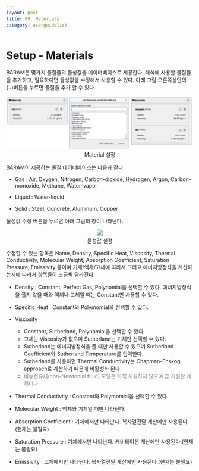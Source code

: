 ```yaml
---
layout: post
title: 09. Materials
category: userguidelist
---
```


# Setup - Materials

BARAM은 몇가지 물질들의 물성값을 데이터베이스로 제공한다. 해석에 사용할 물질들을 추가하고, 필요하다면 물성값을 수정해서 사용할 수 있다. 아래 그림 오른쪽상단의 (+)버튼을 누르면 물질을 추가 할 수 있다. 

<p align='center'>
    <img src="https://github.com/nextfoam/baram-pages/raw/main/screenshots/pic/material.png"><br> Material 설정
</p>

BARAM이 제공하는 물질 데이터베이스는 다음과 같다.

* Gas : Air, Oxygen, Nitrogen, Carbon-dioxide, Hydrogen, Argon, Carbon-monoxide, Methane, Water-vapor

* Liquid : Water-liquid

* Solid : Steel, Concrete, Aluminum, Copper


물성값 수정 버튼을 누르면 아래 그림의 창이 나타난다.

<p align='center'>
    <img src="https://github.com/nextfoam/baram-pages/raw/main/screenshots/pic/materialProperties.png"><br> 물성값 설정
</p>

수정할 수 있는 항목은 Name, Density, Specific Heat, Viscosity, Thermal Conductivity, Molecular Weight, Absorption Coefficient, Saturation Pressure, Emissivity 등이며 기체/액체/고체에 따라서 그리고 에너지방정식을 계산하는지에 따라서 항목들이 조금씩 달라진다.

* Density : Constant, Perfect Gas, Polynomial을 선택할 수 있다. 에너지방정식을 풀지 않을 때와 액체나 고체일 때는 Constant만 사용할 수 있다.

* Specific Heat : Constant와 Polymomial을 선택할 수 있다.

* Viscosity
    * Constant, Sutherland, Polynomial을 선택할 수 있다.
    * 고체는 Viscosity가 없으며 Sutherland는 기체만 선택할 수 있다.
    * Sutherland는 에너지방정식을 풀 때만 사용할 수 있으며 Sutherland Coefficient와 Sutherland Temperature를 입력한다.
    * Sutherland를 사용하면 Thermal Conductivity는 Chapman-Enskog approach로 계산하기 때문에 비활성화 된다.
    * <span style="color:gray">비뉴턴유체(non-Newtonial fluid) 모델은 아직 지원하지 않으며 곧 지원할 계획이다.</span>

* Thermal Conductivity : Constant와 Polymomial을 선택할 수 있다.

* Molecular Weight : 액체와 기체일 때만 나타난다.

* Absorption Coefficient : 기체에서만 나타난다. 복사열전달 계산에만 사용된다.(현재는 불필요)

* Saturation Pressure : 기체에서만 나타난다. 캐비테이션 계산에만 사용된다.(현재는 불필요)

* Emissivity : 고체에서만 나타난다. 복사열전달 계산에만 사용된다.(현재는 불필요)


